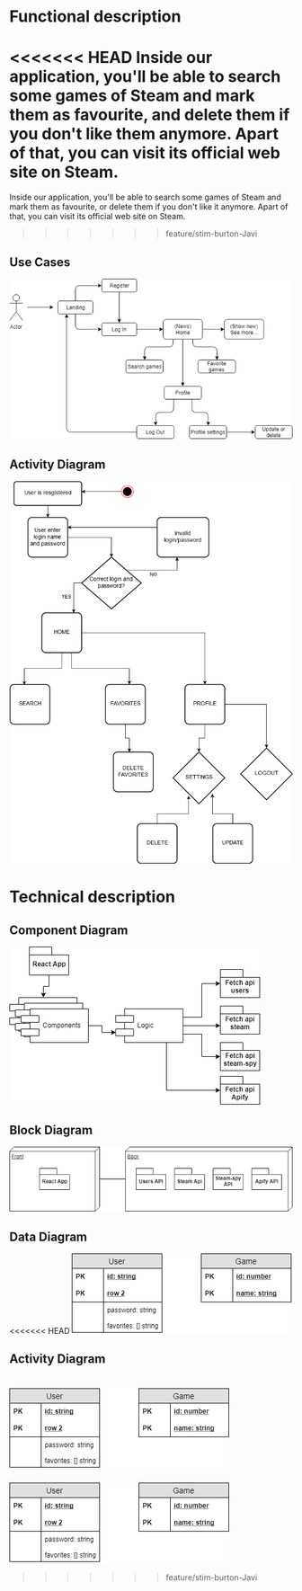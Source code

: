 # Functional description

<<<<<<< HEAD
Inside our application, you'll be able to search some games of Steam and mark them as favourite, and delete them if you don't like them anymore. Apart of that, you can visit its official web site on Steam.
=======
Inside our application, you'll be able to search some games of Steam and mark them as favourite, or delete them if you don't like it anymore. Apart of that, you can visit its official web site on Steam.
>>>>>>> feature/stim-burton-Javi


## Use Cases
![use cases](images/use-cases.png)

## Activity Diagram
![activity digram](images/activity-diagram.png)

# Technical description

## Component Diagram
![component digram](images/component-diagram.png)

## Block Diagram
![block digram](images/block-diagram.png)

## Data Diagram
<<<<<<< HEAD
![block digram](images/data-diagram.png)

## Activity Diagram
![block digram](images/data-diagram.png)
=======
![data digram](images/data-diagram.png)
>>>>>>> feature/stim-burton-Javi
